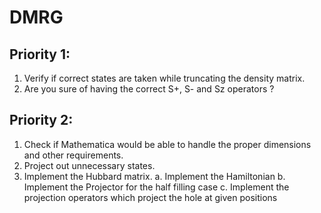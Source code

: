 # DMRG #

## Priority 1: ##

1. Verify if correct states are taken while truncating the density matrix.
2. Are you sure of having the correct S+, S- and Sz operators ?

## Priority 2: ##

1. Check if Mathematica would be able to handle the proper dimensions and other requirements.
2. Project out unnecessary states.
3. Implement the Hubbard matrix.
    a. Implement the Hamiltonian
    b. Implement the Projector for the half filling case
    c. Implement the projection operators which project the hole at given positions

